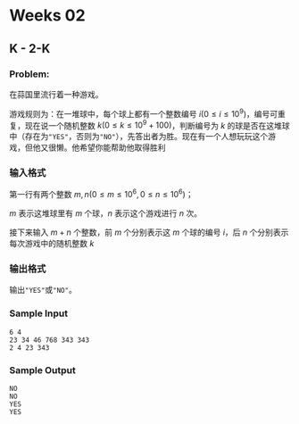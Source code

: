 # Weeks 02

## K - 2-K

### Problem:

在蒜国里流行着一种游戏。

游戏规则为：在一堆球中，每个球上都有一个整数编号 ${i(0≤i≤10^9)}$，编号可重复，现在说一个随机整数 ${k(0≤k≤10^9+100)}$，判断编号为 ${k}$ 的球是否在这堆球中（存在为`"YES"`，否则为`"NO"`），先答出者为胜。现在有一个人想玩玩这个游戏，但他又很懒。他希望你能帮助他取得胜利

### 输入格式

第一行有两个整数 ${m,n(0≤m≤10^6,0≤n≤10^6)}$；

${m}$ 表示这堆球里有 ${m}$ 个球，${n}$ 表示这个游戏进行 ${n}$ 次。

接下来输入 ${m+n}$ 个整数，前 ${m}$ 个分别表示这 ${m}$ 个球的编号 ${i}$，后 ${n}$ 个分别表示每次游戏中的随机整数 ${k}$

### 输出格式

输出`"YES"`或`"NO"`。

### Sample Input

```
6 4
23 34 46 768 343 343
2 4 23 343
```

### Sample Output

```
NO
NO
YES
YES
```

